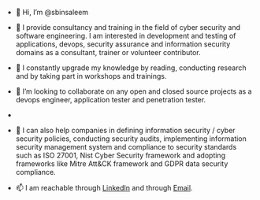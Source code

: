 - 👋 Hi, I’m @sbinsaleem

- 👀 I provide consultancy and training in the field of cyber security and software engineering. I am interested in development and testing of applications, devops, security assurance and information security domains as a consultant, trainer or volunteer contributor.

- 🌱 I constantly upgrade my knowledge by reading, conducting research and by taking part in workshops and trainings.

- 💞️ I’m looking to collaborate on any open and closed source projects as a devops engineer, application tester and penetration tester. 
- 
- 💞️ I can also help companies in defining information security / cyber security policies, conducting security audits, implementing information security management system and compliance to security standards such as ISO 27001, Nist Cyber Security framework and adopting frameworks like Mitre Att&CK framework and GDPR data security compliance.

- 📫 I am reachable through [LinkedIn](https://www.linkedin.com/in/saadbinsaleem) and through [Email](sbin.saleem@gmail.com).
